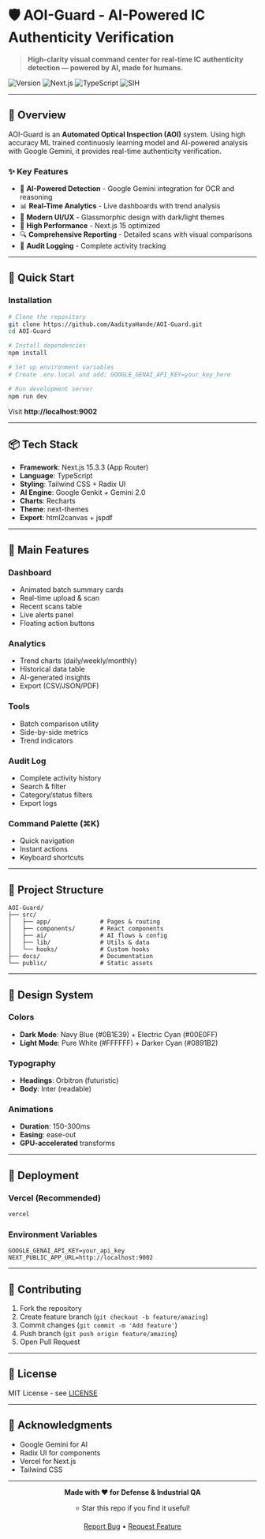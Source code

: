 # 🛡️ AOI-Guard - AI-Powered IC Authenticity Verification

> **High-clarity visual command center for real-time IC authenticity detection — powered by AI, made for humans.**

![Version](https://img.shields.io/badge/version-1.0.0-blue.svg)
![Next.js](https://img.shields.io/badge/Next.js-15.3.3-black)
![TypeScript](https://img.shields.io/badge/TypeScript-5.0-blue)
![SIH](https://img.shields.io/badge/SIH-2025-orange)

---

## 🎯 Overview

AOI-Guard is an **Automated Optical Inspection (AOI)** system. Using high accuracy ML trained continuosly learning model and AI-powered analysis with Google Gemini, it provides real-time authenticity verification.

### ✨ Key Features

- 🤖 **AI-Powered Detection** - Google Gemini integration for OCR and reasoning
- 📊 **Real-Time Analytics** - Live dashboards with trend analysis
- 🎨 **Modern UI/UX** - Glassmorphic design with dark/light themes
- 🚀 **High Performance** - Next.js 15 optimized
- 🔍 **Comprehensive Reporting** - Detailed scans with visual comparisons
- 🔐 **Audit Logging** - Complete activity tracking

---

## 🚀 Quick Start

### Installation

```bash
# Clone the repository
git clone https://github.com/AadityaHande/AOI-Guard.git
cd AOI-Guard

# Install dependencies
npm install

# Set up environment variables
# Create .env.local and add: GOOGLE_GENAI_API_KEY=your_key_here

# Run development server
npm run dev
```

Visit **http://localhost:9002**

---

## 📦 Tech Stack

- **Framework**: Next.js 15.3.3 (App Router)
- **Language**: TypeScript
- **Styling**: Tailwind CSS + Radix UI
- **AI Engine**: Google Genkit + Gemini 2.0
- **Charts**: Recharts
- **Theme**: next-themes
- **Export**: html2canvas + jspdf

---

## 🎯 Main Features

### Dashboard
- Animated batch summary cards
- Real-time upload & scan
- Recent scans table
- Live alerts panel
- Floating action buttons

### Analytics
- Trend charts (daily/weekly/monthly)
- Historical data table
- AI-generated insights
- Export (CSV/JSON/PDF)

### Tools
- Batch comparison utility
- Side-by-side metrics
- Trend indicators

### Audit Log
- Complete activity history
- Search & filter
- Category/status filters
- Export logs

### Command Palette (⌘K)
- Quick navigation
- Instant actions
- Keyboard shortcuts

---

## 📁 Project Structure

```
AOI-Guard/
├── src/
│   ├── app/              # Pages & routing
│   ├── components/       # React components
│   ├── ai/               # AI flows & config
│   ├── lib/              # Utils & data
│   └── hooks/            # Custom hooks
├── docs/                 # Documentation
└── public/               # Static assets
```

---

## 🎨 Design System

### Colors
- **Dark Mode**: Navy Blue (#0B1E39) + Electric Cyan (#00E0FF)
- **Light Mode**: Pure White (#FFFFFF) + Darker Cyan (#0891B2)

### Typography
- **Headings**: Orbitron (futuristic)
- **Body**: Inter (readable)

### Animations
- **Duration**: 150-300ms
- **Easing**: ease-out
- **GPU-accelerated** transforms

---

## 🚢 Deployment

### Vercel (Recommended)
```bash
vercel
```

### Environment Variables
```env
GOOGLE_GENAI_API_KEY=your_api_key
NEXT_PUBLIC_APP_URL=http://localhost:9002
```

---

## 🤝 Contributing

1. Fork the repository
2. Create feature branch (`git checkout -b feature/amazing`)
3. Commit changes (`git commit -m 'Add feature'`)
4. Push branch (`git push origin feature/amazing`)
5. Open Pull Request

---

## 📄 License

MIT License - see [LICENSE](LICENSE)

---

## 🙏 Acknowledgments

- Google Gemini for AI
- Radix UI for components
- Vercel for Next.js
- Tailwind CSS

---

<div align="center">

**Made with ❤️ for Defense & Industrial QA**

⭐ Star this repo if you find it useful!

[Report Bug](https://github.com/AadityaHande/AOI-Guard/issues) • [Request Feature](https://github.com/AadityaHande/AOI-Guard/issues)

</div>
